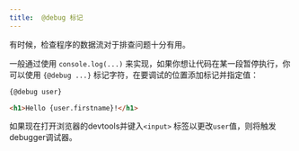 ```yaml
---
title:  @debug 标记
---
```


有时候，检查程序的数据流对于排查问题十分有用。

一般通过使用 `console.log(...)` 来实现，如果你想让代码在某一段暂停执行，你可以使用 `{@debug ...}` 标记字符，在要调试的位置添加标记并指定值：

```html
{@debug user}

<h1>Hello {user.firstname}!</h1>
```

如果现在打开浏览器的devtools并键入`<input>` 标签以更改`user`值，则将触发debugger调试器。
